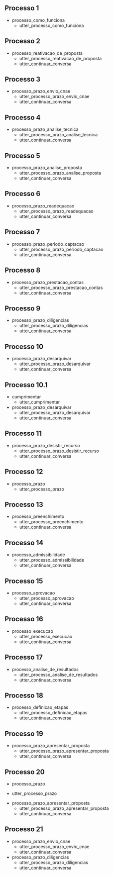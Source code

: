 ## Processo 1
* processo_como_funciona
    - utter_processo_como_funciona

## Processo 2
* processo_reativacao_de_proposta
    - utter_processo_reativacao_de_proposta
    - utter_continuar_conversa

## Processo 3
* processo_prazo_envio_cnae
    - utter_processo_prazo_envio_cnae
    - utter_continuar_conversa

## Processo 4
* processo_prazo_analise_tecnica
    - utter_processo_prazo_analise_tecnica
    - utter_continuar_conversa

## Processo 5
* processo_prazo_analise_proposta
    - utter_processo_prazo_analise_proposta
    - utter_continuar_conversa

## Processo 6
* processo_prazo_readequacao
    - utter_processo_prazo_readequacao
    - utter_continuar_conversa

## Processo 7
* processo_prazo_periodo_captacao
    - utter_processo_prazo_periodo_captacao
    - utter_continuar_conversa

## Processo 8
* processo_prazo_prestacao_contas
    - utter_processo_prazo_prestacao_contas
    - utter_continuar_conversa

## Processo 9
* processo_prazo_diligencias
    - utter_processo_prazo_diligencias
    - utter_continuar_conversa

## Processo 10
* processo_prazo_desarquivar
    - utter_processo_prazo_desarquivar
    - utter_continuar_conversa

## Processo 10.1
* cumprimentar
    - utter_cumprimentar
* processo_prazo_desarquivar
    - utter_processo_prazo_desarquivar
    - utter_continuar_conversa

## Processo 11
* processo_prazo_desistir_recurso
    - utter_processo_prazo_desistir_recurso
    - utter_continuar_conversa

## Processo 12
* processo_prazo
    - utter_processo_prazo

## Processo 13
* processo_preenchimento
    - utter_processo_preenchimento
    - utter_continuar_conversa

## Processo 14
* processo_admissibilidade
    - utter_processo_admissibilidade
    - utter_continuar_conversa

## Processo 15
* processo_aprovacao
    - utter_processo_aprovacao
    - utter_continuar_conversa

## Processo 16
* processo_execucao
    - utter_processo_execucao
    - utter_continuar_conversa

## Processo 17
* processo_analise_de_resultados
    - utter_processo_analise_de_resultados
    - utter_continuar_conversa

## Processo 18
* processo_definicao_etapas
    - utter_processo_definicao_etapas
    - utter_continuar_conversa

## Processo 19
* processo_prazo_apresentar_proposta
    - utter_processo_prazo_apresentar_proposta
    - utter_continuar_conversa

## Processo 20
* processo_prazo
 - utter_processo_prazo
* processo_prazo_apresentar_proposta
    - utter_processo_prazo_apresentar_proposta
    - utter_continuar_conversa

## Processo 21
* processo_prazo_envio_cnae
    - utter_processo_prazo_envio_cnae
    - utter_continuar_conversa
* processo_prazo_diligencias
    - utter_processo_prazo_diligencias
    - utter_continuar_conversa